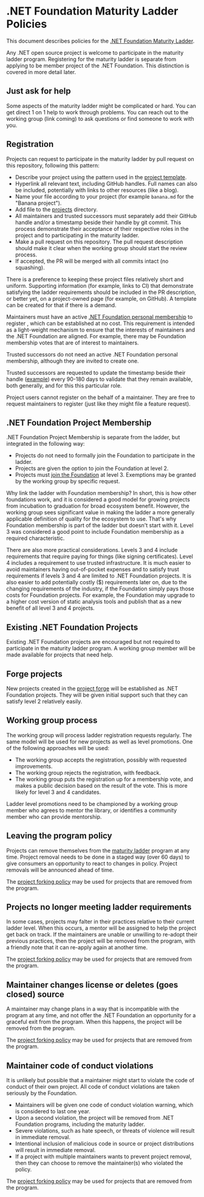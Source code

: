 # .NET Foundation Maturity Ladder Policies

This document describes policies for the [.NET Foundation Maturity Ladder](maturity-ladder.md).

Any .NET open source project is welcome to participate in the maturity ladder program. Registering for the maturity ladder is separate from applying to be member project of the .NET Foundation. This distinction is covered in more detail later.

## Just ask for help

Some aspects of the maturity ladder might be complicated or hard. You can get direct 1 on 1 help to work through problems. You can reach out to the working group (link coming) to ask questions or find someone to work with you.

## Registration

Projects can request to participate in the maturity ladder by pull request on this repository, following this pattern:

* Describe your project using the pattern used in the [project template](projects/_sample.md).
* Hyperlink all relevant text, including GitHub handles. Full names can also be included, potentially with links to other resources (like a blog).
* Name your file according to your project (for example `banana.md` for the "Banana project").
* Add file to the [projects](https://github.com/dotnet/foundation/tree/master/projects) directory.
* All maintainers and trusted successors must separately add their GitHub handle and/or a timestamp beside their handle by git commit. This process demonstrate their acceptance of their respective roles in the project and to participating in the maturity ladder.
* Make a pull request on this repository. The pull request description should make it clear when the working group should start the review process.
* If accepted, the PR will be merged with all commits intact (no squashing).

There is a preference to keeping these project files relatively short and uniform. Supporting information (for example, links to CI) that demonstrate satisfying the ladder requirements should be included in the PR description, or better yet, on a project-owned page (for example, on GitHub). A template can be created for that if there is a demand.

Maintainers must have an active [.NET Foundation personal membership](https://dotnetfoundation.org/become-a-member) to register , which can be established at no cost. This requirement is intended as a light-weight mechanism to ensure that the interests of maintainers and the .NET Foundation are aligned. For example, there may be Foundation membership votes that are of interest to maintainers.

Trusted successors do not need an active .NET Foundation personal membership, although they are invited to create one.

Trusted successors are requested to update the timestamp beside their handle ([example](projects/_sample.md#trusted-successors)) every 90-180 days to validate that they remain available, both generally, and for this this particular role.

Project users cannot register on the behalf of a maintainer. They are free to request maintainers to register (just like they might file a feature request).

## .NET Foundation Project Membership

.NET Foundation Project Membership is separate from the ladder, but integrated in the following way:

* Projects do not need to formally join the Foundation to participate in the ladder.
* Projects are given the option to join the Foundation at level 2.
* Projects must [join the Foundation](https://github.com/dotnet/foundation/blob/master/guidance/new-projects.md) at level 3. Exemptions may be granted by the working group by specific request.

Why link the ladder with Foundation membership? In short, this is how other foundations work, and it is considered a good model for growing projects from incubation to graduation for broad ecosystem benefit. However, the working group sees significant value in making the ladder a more generally applicable definition of quality for the ecosystem to use. That's why Foundation membership is part of the ladder but doesn't start with it. Level 3 was considered a good point to include Foundation membership as a required characteristic.

There are also more practical considerations. Levels 3 and 4 include requirements that require paying for things (like signing certificates). Level 4 includes a requirement to use trusted infrastructure. It is much easier to avoid maintainers having out-of-pocket expenses and to satisfy trust requirements if levels 3 and 4 are limited to .NET Foundation projects. It is also easier to add  potentially costly ($) requirements later on, due to the changing requirements of the industry, if the Foundation simply pays those costs for Foundation projects. For example, the Foundation may upgrade to a higher cost version of static analysis tools and publish that as a new benefit of all level 3 and 4 projects.

## Existing .NET Foundation Projects

Existing .NET Foundation projects are encouraged but not required to participate in the maturity ladder program. A working group member will be made available for projects that need help.

## Forge projects

New projects created in the [project forge](README.md#proposal-project-forge) will be established as .NET Foundation projects. They will be given initial support such that they can satisfy level 2 relatively easily.

## Working group process

The working group will process ladder registration requests regularly. The same model will be used for new projects as well as level promotions. One of the following approaches will be used:

* The working group accepts the registration, possibly with requested improvements.
* The working group rejects the registration, with feedback.
* The working group puts the registration up for a membership vote, and makes a public decision based on the result of the vote. This is more likely for level 3 and 4 candidates.

Ladder level promotions need to be championed by a working group member who agrees to mentor the library, or identifies a community member who can provide mentorship.

## Leaving the program policy

Projects can remove themselves from the [maturity ladder](maturity-ladder.md) program at any time. Project removal needs to be done in a staged way (over 60 days) to give consumers an opportunity to react to changes in policy. Project removals will be announced ahead of time.

The [project forking policy](project-continuation-policies.md#project-forking-policy) may be used for projects that are removed from the program.

## Projects no longer meeting ladder requirements

In some cases, projects may falter in their practices relative to their current ladder level. When this occurs, a mentor will be assigned to help the project get back on track. If the maintainers are unable or unwilling to re-adopt their previous practices, then the project will be removed from the program, with a friendly note that it can re-apply again at another time.

The [project forking policy](project-continuation-policies.md#project-forking-policy) may be used for projects that are removed from the program.

## Maintainer changes license or deletes (goes closed) source

A maintainer may change plans in a way that is incompatible with the program at any time, and not offer the .NET Foundation an opportunity for a graceful exit from the program. When this happens, the project will be removed from the program.

The [project forking policy](project-continuation-policies.md#project-forking-policy) may be used for projects that are removed from the program.

## Maintainer code of conduct violations

It is unlikely but possible that a maintainer might start to violate the code of conduct of their own project. All code of conduct violations are taken seriously by the Foundation.

* Maintainers will be given one code of conduct violation warning, which is considered to last one year.
* Upon a second violation, the project will be removed from .NET Foundation programs, including the maturity ladder.
* Severe violations, such as hate speech, or threats of violence will result in immediate removal.
* Intentional inclusion of malicious code in source or project distributions will result in immediate removal.
* If a project with multiple maintainers wants to prevent project removal, then they can choose to remove the maintainer(s) who violated the policy.

The [project forking policy](project-continuation-policies.md#project-forking-policy) may be used for projects that are removed from the program.
